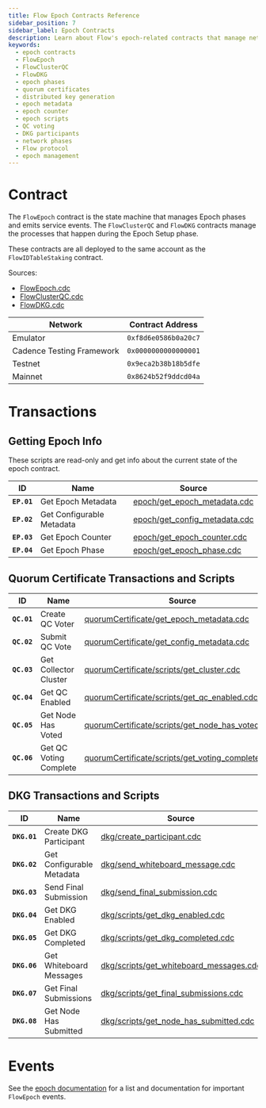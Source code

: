 ```yaml
---
title: Flow Epoch Contracts Reference
sidebar_position: 7
sidebar_label: Epoch Contracts
description: Learn about Flow's epoch-related contracts that manage network phases, quorum certificates, and distributed key generation. Understand how FlowEpoch, FlowClusterQC, and FlowDKG contracts work together.
keywords:
  - epoch contracts
  - FlowEpoch
  - FlowClusterQC
  - FlowDKG
  - epoch phases
  - quorum certificates
  - distributed key generation
  - epoch metadata
  - epoch counter
  - epoch scripts
  - QC voting
  - DKG participants
  - network phases
  - Flow protocol
  - epoch management
---
```


# Contract

The `FlowEpoch` contract is the state machine that manages Epoch phases and emits service events.
The `FlowClusterQC` and `FlowDKG` contracts manage the processes that happen during the Epoch Setup phase.

These contracts are all deployed to the same account as the `FlowIDTableStaking` contract.

Sources:

- [FlowEpoch.cdc](https://github.com/onflow/flow-core-contracts/blob/master/contracts/epochs/FlowEpoch.cdc)
- [FlowClusterQC.cdc](https://github.com/onflow/flow-core-contracts/blob/master/contracts/epochs/FlowClusterQC.cdc)
- [FlowDKG.cdc](https://github.com/onflow/flow-core-contracts/blob/master/contracts/epochs/FlowDKG.cdc)

| Network                   | Contract Address     |
| ------------------------- | -------------------- |
| Emulator                  | `0xf8d6e0586b0a20c7` |
| Cadence Testing Framework | `0x0000000000000001` |
| Testnet                   | `0x9eca2b38b18b5dfe` |
| Mainnet                   | `0x8624b52f9ddcd04a` |

# Transactions

## Getting Epoch Info

These scripts are read-only and get info about the current state of the epoch contract.

| ID          | Name                      | Source                                                                                                                                        |
| ----------- | ------------------------- | --------------------------------------------------------------------------------------------------------------------------------------------- |
| **`EP.01`** | Get Epoch Metadata        | [epoch/get_epoch_metadata.cdc](https://github.com/onflow/flow-core-contracts/blob/master/transactions/epoch/scripts/get_epoch_metadata.cdc)   |
| **`EP.02`** | Get Configurable Metadata | [epoch/get_config_metadata.cdc](https://github.com/onflow/flow-core-contracts/blob/master/transactions/epoch/scripts/get_config_metadata.cdc) |
| **`EP.03`** | Get Epoch Counter         | [epoch/get_epoch_counter.cdc](https://github.com/onflow/flow-core-contracts/blob/master/transactions/epoch/scripts/get_epoch_counter.cdc)     |
| **`EP.04`** | Get Epoch Phase           | [epoch/get_epoch_phase.cdc](https://github.com/onflow/flow-core-contracts/blob/master/transactions/epoch/scripts/get_epoch_phase.cdc)         |

## Quorum Certificate Transactions and Scripts

| ID          | Name                   | Source                                                                                                                                                                          |
| ----------- | ---------------------- | ------------------------------------------------------------------------------------------------------------------------------------------------------------------------------- |
| **`QC.01`** | Create QC Voter        | [quorumCertificate/get_epoch_metadata.cdc](https://github.com/onflow/flow-core-contracts/blob/master/transactions/quorumCertificate/create_voter.cdc)                           |
| **`QC.02`** | Submit QC Vote         | [quorumCertificate/get_config_metadata.cdc](https://github.com/onflow/flow-core-contracts/blob/master/transactions/quorumCertificate/submit_vote.cdc)                           |
| **`QC.03`** | Get Collector Cluster  | [quorumCertificate/scripts/get_cluster.cdc](https://github.com/onflow/flow-core-contracts/blob/master/transactions/quorumCertificate/scripts/get_cluster.cdc)                   |
| **`QC.04`** | Get QC Enabled         | [quorumCertificate/scripts/get_qc_enabled.cdc](https://github.com/onflow/flow-core-contracts/blob/master/transactions/quorumCertificate/scripts/get_qc_enabled.cdc)             |
| **`QC.05`** | Get Node Has Voted     | [quorumCertificate/scripts/get_node_has_voted.cdc](https://github.com/onflow/flow-core-contracts/blob/master/transactions/quorumCertificate/scripts/get_node_has_voted.cdc)     |
| **`QC.06`** | Get QC Voting Complete | [quorumCertificate/scripts/get_voting_completed.cdc](https://github.com/onflow/flow-core-contracts/blob/master/transactions/quorumCertificate/scripts/get_voting_completed.cdc) |

## DKG Transactions and Scripts

| ID           | Name                      | Source                                                                                                                                                    |
| ------------ | ------------------------- | --------------------------------------------------------------------------------------------------------------------------------------------------------- |
| **`DKG.01`** | Create DKG Participant    | [dkg/create_participant.cdc](https://github.com/onflow/flow-core-contracts/blob/master/transactions/dkg/create_participant.cdc)                           |
| **`DKG.02`** | Get Configurable Metadata | [dkg/send_whiteboard_message.cdc](https://github.com/onflow/flow-core-contracts/blob/master/transactions/dkg/send_whiteboard_message.cdc)                 |
| **`DKG.03`** | Send Final Submission     | [dkg/send_final_submission.cdc](https://github.com/onflow/flow-core-contracts/blob/master/transactions/dkg/send_final_submission.cdc)                     |
| **`DKG.04`** | Get DKG Enabled           | [dkg/scripts/get_dkg_enabled.cdc](https://github.com/onflow/flow-core-contracts/blob/master/transactions/dkg/scripts/get_dkg_enabled.cdc)                 |
| **`DKG.05`** | Get DKG Completed         | [dkg/scripts/get_dkg_completed.cdc](https://github.com/onflow/flow-core-contracts/blob/master/transactions/dkg/scripts/get_dkg_completed.cdc)             |
| **`DKG.06`** | Get Whiteboard Messages   | [dkg/scripts/get_whiteboard_messages.cdc](https://github.com/onflow/flow-core-contracts/blob/master/transactions/dkg/scripts/get_whiteboard_messages.cdc) |
| **`DKG.07`** | Get Final Submissions     | [dkg/scripts/get_final_submissions.cdc](https://github.com/onflow/flow-core-contracts/blob/master/transactions/dkg/scripts/get_final_submissions.cdc)     |
| **`DKG.08`** | Get Node Has Submitted    | [dkg/scripts/get_node_has_submitted.cdc](https://github.com/onflow/flow-core-contracts/blob/master/transactions/dkg/scripts/get_node_has_submitted.cdc)   |

# Events

See the [epoch documentation](../../networks/staking/05-epoch-scripts-events.md)
for a list and documentation for important `FlowEpoch` events.